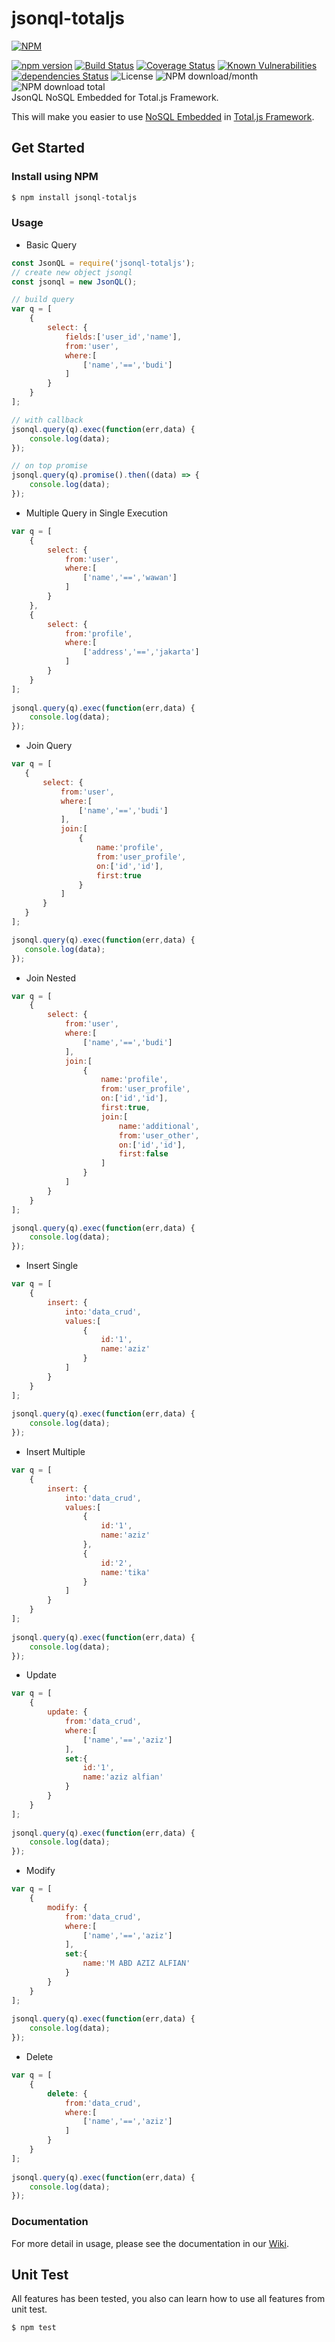 # jsonql-totaljs
[![NPM](https://nodei.co/npm/jsonql-totaljs.png?downloads=true&downloadRank=true&stars=true)](https://nodei.co/npm/jsonql-totaljs/)  
  
[![npm version](https://img.shields.io/npm/v/jsonql-totaljs.svg?style=flat-square)](https://www.npmjs.org/package/jsonql-totaljs)
[![Build Status](https://travis-ci.com/aalfiann/jsonql-totaljs.svg?branch=master)](https://travis-ci.com/aalfiann/jsonql-totaljs)
[![Coverage Status](https://coveralls.io/repos/github/aalfiann/jsonql-totaljs/badge.svg?branch=master)](https://coveralls.io/github/aalfiann/jsonql-totaljs?branch=master)
[![Known Vulnerabilities](https://snyk.io//test/github/aalfiann/jsonql-totaljs/badge.svg?targetFile=package.json)](https://snyk.io//test/github/aalfiann/jsonql-totaljs?targetFile=package.json)
[![dependencies Status](https://david-dm.org/aalfiann/jsonql-totaljs/status.svg)](https://david-dm.org/aalfiann/jsonql-totaljs)
![License](https://img.shields.io/npm/l/jsonql-totaljs)
![NPM download/month](https://img.shields.io/npm/dm/jsonql-totaljs.svg)
![NPM download total](https://img.shields.io/npm/dt/jsonql-totaljs.svg)  
JsonQL NoSQL Embedded for Total.js Framework.

This will make you easier to use [NoSQL Embedded](https://docs.totaljs.com/latest/en.html#api~DatabaseBuilder) in [Total.js Framework](https://totaljs.com).

## Get Started

### Install using NPM
```bash
$ npm install jsonql-totaljs
```

### Usage
- Basic Query
```javascript
const JsonQL = require('jsonql-totaljs');
// create new object jsonql
const jsonql = new JsonQL();

// build query
var q = [
    {
        select: {
            fields:['user_id','name'],
            from:'user',
            where:[
                ['name','==','budi']
            ]
        }
    }
];

// with callback
jsonql.query(q).exec(function(err,data) {
    console.log(data);        
});

// on top promise
jsonql.query(q).promise().then((data) => {
    console.log(data);        
});
```

- Multiple Query in Single Execution
```javascript
var q = [
    {
        select: {
            from:'user',
            where:[
                ['name','==','wawan']
            ]
        }
    },
    {
        select: {
            from:'profile',
            where:[
                ['address','==','jakarta']
            ]
        }
    }
];
    
jsonql.query(q).exec(function(err,data) {
    console.log(data);
});
```

- Join Query
 ```javascript
var q = [
    {
        select: {
            from:'user',
            where:[
                ['name','==','budi']
            ],
            join:[
                {
                    name:'profile',
                    from:'user_profile',
                    on:['id','id'],
                    first:true
                }
            ]
        }
    }
];

jsonql.query(q).exec(function(err,data) {
    console.log(data);        
});
 ```

- Join Nested
```javascript
var q = [
    {
        select: {
            from:'user',
            where:[
                ['name','==','budi']
            ],
            join:[
                {
                    name:'profile',
                    from:'user_profile',
                    on:['id','id'],
                    first:true,
                    join:[
                        name:'additional',
                        from:'user_other',
                        on:['id','id'],
                        first:false
                    ]
                }
            ]
        }
    }
];

jsonql.query(q).exec(function(err,data) {
    console.log(data);        
});
```

- Insert Single
```javascript
var q = [
    {
        insert: {
            into:'data_crud',
            values:[
                {
                    id:'1',
                    name:'aziz'
                }
            ]
        }
    }
];
    
jsonql.query(q).exec(function(err,data) {
    console.log(data);
});
```

- Insert Multiple
```javascript
var q = [
    {
        insert: {
            into:'data_crud',
            values:[
                {
                    id:'1',
                    name:'aziz'
                },
                {
                    id:'2',
                    name:'tika'
                }
            ]
        }
    }
];
    
jsonql.query(q).exec(function(err,data) {
    console.log(data);
});
```

- Update
```javascript
var q = [
    {
        update: {
            from:'data_crud',
            where:[
                ['name','==','aziz']
            ],
            set:{
                id:'1',
                name:'aziz alfian'
            }
        }
    }
];
    
jsonql.query(q).exec(function(err,data) {
    console.log(data);
});
```

- Modify
```javascript
var q = [
    {
        modify: {
            from:'data_crud',
            where:[
                ['name','==','aziz']
            ],
            set:{
                name:'M ABD AZIZ ALFIAN'
            }
        }
    }
];
    
jsonql.query(q).exec(function(err,data) {
    console.log(data);
});
```

- Delete
```javascript
var q = [
    {
        delete: {
            from:'data_crud',
            where:[
                ['name','==','aziz']
            ]
        }
    }
];
    
jsonql.query(q).exec(function(err,data) {
    console.log(data);
});
```

### Documentation
For more detail in usage, please see the documentation in our [Wiki](https://github.com/aalfiann/jsonql-totaljs/wiki).

## Unit Test
All features has been tested, you also can learn how to use all features from unit test. 
```bash
$ npm test
```